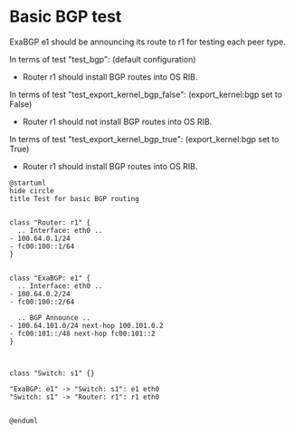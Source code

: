 # Basic BGP test

ExaBGP e1 should be announcing its route to r1 for testing each peer type.

In terms of test "test_bgp":  (default configuration)
  - Router r1 should install BGP routes into OS RIB.

In terms of test "test_export_kernel_bgp_false": (export_kernel:bgp set to False)
  - Router r1 should not install BGP routes into OS RIB.

In terms of test "test_export_kernel_bgp_true": (export_kernel:bgp set to True)
  - Router r1 should install BGP routes into OS RIB.


```plantuml
@startuml
hide circle
title Test for basic BGP routing


class "Router: r1" {
  .. Interface: eth0 ..
- 100.64.0.1/24
- fc00:100::1/64
}


class "ExaBGP: e1" {
  .. Interface: eth0 ..
- 100.64.0.2/24
- fc00:100::2/64

  .. BGP Announce ..
- 100.64.101.0/24 next-hop 100.101.0.2
- fc00:101::/48 next-hop fc00:101::2
}



class "Switch: s1" {}

"ExaBGP: e1" -> "Switch: s1": e1 eth0
"Switch: s1" -> "Router: r1": r1 eth0


@enduml
```
